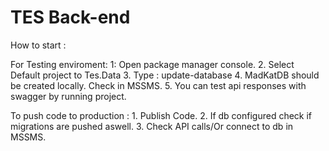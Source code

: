 # TES Back-end

How to start : 

For Testing enviroment: 
    1: Open package manager console.
    2. Select Default project to Tes.Data
    3. Type : update-database 
    4. MadKatDB should be created locally. Check in MSSMS.
    5. You can test api responses with swagger by running project. 

To push code to production : 
    1. Publish Code.
    2. If db configured check if migrations are pushed aswell.
    3. Check API calls/Or connect to db in MSSMS. 